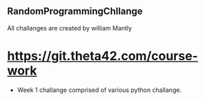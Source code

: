 ## RandomProgrammingChllange
All challanges are created by william Mantly 
# https://git.theta42.com/course-work
- Week 1 challange comprised of various python challange.
